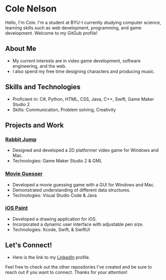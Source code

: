 # Cole Nelson

Hello, I'm Cole. I'm a student at BYU-I currently studying computer science, learning skills such as web development, programming, and game development. Welcome to my GitGub profile!

## About Me

- My current interests are in video game development, software engineering, and the web.
- I also spend my free time designing characters and producing music.

## Skills and Technologies

- Proficient in: C#, Python, HTML, CSS, Java, C++, Swift, Game Maker Studio 2
- Skills: Communication, Problem solving, Creativity

## Projects and Work

### [Rabbit Jump](https://github.com/colenelson0/gms2-rabbitjump)
- Designed and developed a 2D platformer video game for Windows and Mac.
- Technologies: Game Maker Studio 2 & GML
### [Movie Guesser](https://github.com/colenelson0/java-movieguesser)
- Developed a movie guessing game with a GUI for Windows and Mac.
- Demonstrated understanding of different data structures.
- Technologies: Visual Studio Code & Java
### [iOS Paint](https://github.com/colenelson0/swift-ios-paint)
- Developed a drawing application for iOS.
- Incorporated a dynamic user interface with adjustable pen size.
- Technologies: Xcode, Swift, & SwiftUI

## Let's Connect!

- Here is the link to my [LinkedIn](https://www.linkedin.com/in/cole-nelson-120109363/) profile.

Feel free to check out the other repositories I've created and be sure to reach out if you want to connect. Thanks for your attention!
